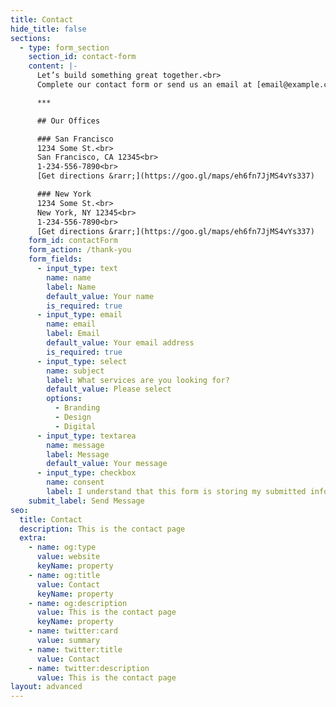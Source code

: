 ```yaml
---
title: Contact
hide_title: false
sections:
  - type: form_section
    section_id: contact-form
    content: |-
      Let’s build something great together.<br>
      Complete our contact form or send us an email at [email@example.com](mailto:email@example.com).

      ***

      ## Our Offices

      ### San Francisco
      1234 Some St.<br>
      San Francisco, CA 12345<br>
      1-234-556-7890<br>
      [Get directions &rarr;](https://goo.gl/maps/eh6fn7JjMS4vYs337)

      ### New York
      1234 Some St.<br>
      New York, NY 12345<br>
      1-234-556-7890<br>
      [Get directions &rarr;](https://goo.gl/maps/eh6fn7JjMS4vYs337)
    form_id: contactForm
    form_action: /thank-you
    form_fields:
      - input_type: text
        name: name
        label: Name
        default_value: Your name
        is_required: true
      - input_type: email
        name: email
        label: Email
        default_value: Your email address
        is_required: true
      - input_type: select
        name: subject
        label: What services are you looking for?
        default_value: Please select
        options:
          - Branding
          - Design
          - Digital
      - input_type: textarea
        name: message
        label: Message
        default_value: Your message
      - input_type: checkbox
        name: consent
        label: I understand that this form is storing my submitted information so I can be contacted.
    submit_label: Send Message
seo:
  title: Contact
  description: This is the contact page
  extra:
    - name: og:type
      value: website
      keyName: property
    - name: og:title
      value: Contact
      keyName: property
    - name: og:description
      value: This is the contact page
      keyName: property
    - name: twitter:card
      value: summary
    - name: twitter:title
      value: Contact
    - name: twitter:description
      value: This is the contact page
layout: advanced
---
```

